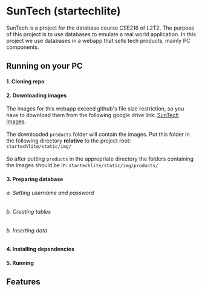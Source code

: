 # SunTech (startechlite)
SunTech is a project for the database course CSE216 of L2T2. The purpose of this project is to use databases to emulate a real world application. In this project we use databases in a webapp that sells tech products, mainly PC components.

## Running on your PC
#### 1. Cloning repo

#### 2. Downloading images
The images for this webapp exceed github's file size restriction, so you have to download them from the following google drive link:
[SunTech Images](https://drive.google.com/drive/folders/1-tysqCQBnzjx3oBqQWv6LcE-A8N-R-kM?usp=sharing).\
\
The downloaded `products` folder will contain the images. Put this folder in the following directory **relative** to the project root:
`startechlite/static/img/`\
\
So after putting `products` in the appropriate directory the folders containing the images should be in:
`startechlite/static/img/products/`

#### 3. Preparing database
###### a. Setting username and password
###### b. Creating tables
###### b. Inserting data

#### 4. Installing dependencies

#### 5. Running

## Features
